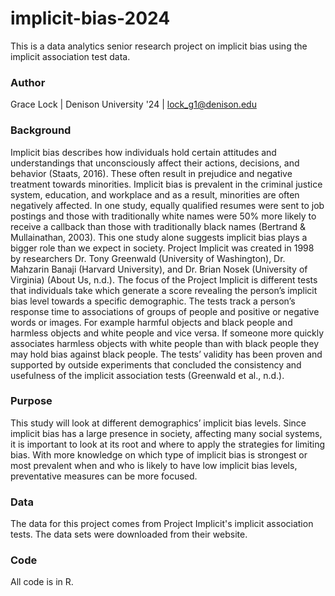 # implicit-bias-2024
This is a data analytics senior research project on implicit bias using the implicit association test data. 

### Author 
Grace Lock | 
Denison University '24 | 
lock_g1@denison.edu 

### Background 
Implicit bias describes how individuals hold certain attitudes and understandings that unconsciously affect their actions, decisions, and behavior (Staats, 2016). These often result in prejudice and negative treatment towards minorities. Implicit bias is prevalent in the criminal justice system, education, and workplace and as a result, minorities are often negatively affected. In one study, equally qualified resumes were sent to job postings and those with traditionally white names were 50% more likely to receive a callback than those with traditionally black names (Bertrand & Mullainathan, 2003). This one study alone suggests implicit bias plays a bigger role than we expect in society. 
Project Implicit was created in 1998 by researchers Dr. Tony Greenwald (University of Washington), Dr. Mahzarin Banaji (Harvard University), and Dr. Brian Nosek (University of Virginia) (About Us, n.d.). The focus of the Project Implicit is different tests that individuals take which generate a score revealing the person’s implicit bias level towards a specific demographic. The tests track a person’s response time to associations of groups of people and positive or negative words or images. For example harmful objects and black people and harmless objects and white people and vice versa. If someone more quickly associates harmless objects with white people than with black people they may hold bias against black people. The tests’ validity has been proven and supported by outside experiments that concluded the consistency and usefulness of the implicit association tests (Greenwald et al., n.d.). 

### Purpose
This study will look at different demographics’ implicit bias levels. Since implicit bias has a large presence in society, affecting many social systems, it is important to look at its root and where to apply the strategies for limiting bias. With more knowledge on which type of implicit bias is strongest or most prevalent when and who is likely to have low implicit bias levels, preventative measures can be more focused.

### Data 
The data for this project comes from Project Implicit's implicit association tests. The data sets were downloaded from their website. 

### Code 
All code is in R. 
